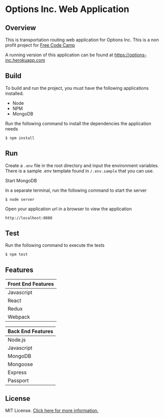 # Options Inc. Web Application

## Overview

This is transportation routing web application for Options Inc.  This is a non profit project for [Free Code Camp](http://www.freecodecamp.com)

A running version of this application can be found at https://options-inc.herokuapp.com

## Build

To build and run the project, you must have the following applications installed.

* Node    
* NPM
* MongoDB  

Run the following command to install the dependencies the application needs

    $ npm install

## Run

Create a ```.env``` file in the root directory and input the environment variables.  There is a sample .env template found in ```/.env.sample``` that you can use.

Start MongoDB

In a separate terminal, run the following command to start the server

    $ node server

Open your application url in a browser to view the application

    http://localhost:8080

## Test

Run the following command to execute the tests

    $ npm test

## Features

| Front End Features
|:---------    
| Javascript
| React    
| Redux
| Webpack  

| Back End Features
|:---------   
| Node.js     
| Javascript    
| MongoDB           
| Mongoose
| Express      
| Passport         

## License

MIT License. [Click here for more information.](LICENSE.md)
